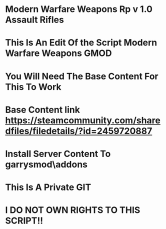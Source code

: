 # Modern Warfare Weapons Rp v 1.0 Assault Rifles
# This Is An Edit Of the Script Modern Warfare Weapons GMOD
# You Will Need The Base Content For This To Work
# Base Content link https://steamcommunity.com/sharedfiles/filedetails/?id=2459720887
# Install Server Content To garrysmod\addons
# This Is A Private GIT
# I DO NOT OWN RIGHTS TO THIS SCRIPT!!
